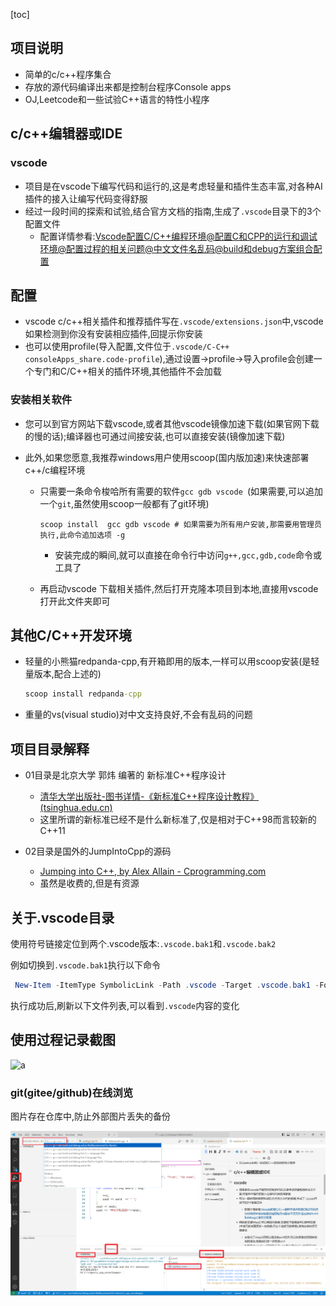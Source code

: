 [toc]



## 项目说明

- 简单的c/c++程序集合
- 存放的源代码编译出来都是控制台程序Console apps
- OJ,Leetcode和一些试验C++语言的特性小程序

## c/c++编辑器或IDE

### vscode

- 项目是在vscode下编写代码和运行的,这是考虑轻量和插件生态丰富,对各种AI插件的接入让编写代码变得舒服
- 经过一段时间的探索和试验,结合官方文档的指南,生成了`.vscode`目录下的3个配置文件
  - 配置详情参看:[Vscode配置C/C++编程环境@配置C和CPP的运行和调试环境@配置过程的相关问题@中文文件名乱码@build和debug方案组合配置](https://blog.csdn.net/xuchaoxin1375/article/details/138172679)

## 配置

- vscode c/c++相关插件和推荐插件写在`.vscode/extensions.json`中,vscode如果检测到你没有安装相应插件,回提示你安装
- 也可以使用profile(导入配置,文件位于`.vscode/C-C++ consoleApps_share.code-profile`),通过设置->profile->导入profile会创建一个专门和C/C++相关的插件环境,其他插件不会加载

### 安装相关软件

- 您可以到官方网站下载vscode,或者其他vscode镜像加速下载(如果官网下载的慢的话);编译器也可通过间接安装,也可以直接安装(镜像加速下载)

- 此外,如果您愿意,我推荐windows用户使用scoop(国内版加速)来快速部署c++/c编程环境

  - 只需要一条命令梭哈所有需要的软件`gcc gdb vscode `(如果需要,可以追加一个`git`,虽然使用scoop一般都有了git环境)

    ```
    scoop install  gcc gdb vscode # 如果需要为所有用户安装,那需要用管理员执行,此命令追加选项 -g
    ```

    - 安装完成的瞬间,就可以直接在命令行中访问`g++,gcc,gdb,code`命令或工具了

  - 再启动vscode 下载相关插件,然后打开克隆本项目到本地,直接用vscode打开此文件夹即可

## 其他C/C++开发环境

- 轻量的小熊猫redpanda-cpp,有开箱即用的版本,一样可以用scoop安装(是轻量版本,配合上述的)

  ```cmd
  scoop install redpanda-cpp
  ```

- 重量的vs(visual studio)对中文支持良好,不会有乱码的问题

## 项目目录解释

- 01目录是北京大学 郭炜 编著的 新标准C++程序设计
  - [清华大学出版社-图书详情-《新标准C++程序设计教程》 (tsinghua.edu.cn)](http://www.tup.tsinghua.edu.cn/bookscenter/book_04562004.html)
  - 这里所谓的新标准已经不是什么新标准了,仅是相对于C++98而言较新的C++11

- 02目录是国外的JumpIntoCpp的源码
  - [Jumping into C++, by Alex Allain - Cprogramming.com](https://www.cprogramming.com/c++book/?inl=bg1)
  - 虽然是收费的,但是有资源

## 关于.vscode目录

使用符号链接定位到两个.vscode版本:`.vscode.bak1`和`.vscode.bak2`

例如切换到`.vscode.bak1`执行以下命令

```powershell
 New-Item -ItemType SymbolicLink -Path .vscode -Target .vscode.bak1 -Force -Verbose
```

执行成功后,刷新以下文件列表,可以看到`.vscode`内容的变化

## 使用过程记录截图

![a](https://i-blog.csdnimg.cn/direct/9a96c00e580a4c2ca9cc633314598800.png)

### git(gitee/github)在线浏览

图片存在仓库中,防止外部图片丢失的备份

![image-20240913001038047](./assets/image-20240913001038047.png)
